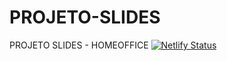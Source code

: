 # PROJETO-SLIDES
PROJETO SLIDES - HOMEOFFICE
[![Netlify Status](https://api.netlify.com/api/v1/badges/f952dc77-74b9-41ef-a047-59006955960b/deploy-status)](https://app.netlify.com/sites/jolly-kepler-d63ca3/deploys)
